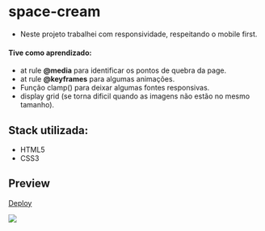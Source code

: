 # space-cream

- Neste projeto trabalhei com responsividade, respeitando o mobile first.

 #### Tive como aprendizado:
- at rule **@media** para identificar os pontos de quebra da page.
- at rule **@keyframes** para algumas animações.
- Função clamp() para deixar algumas fontes responsivas.
- display grid (se torna dificil quando as imagens não estão no mesmo tamanho).

## Stack utilizada:
 - HTML5
 - CSS3

## Preview
[Deploy](https://space-cream-lb.netlify.app/)

<img src="https://user-images.githubusercontent.com/103150670/187941879-e1ca6804-b841-44c2-8993-c736eb0717c9.gif" />
